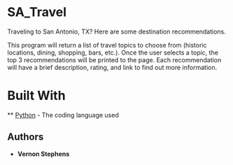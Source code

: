 # SA_Travel
Traveling to San Antonio, TX? Here are some destination recommendations.

This program will return a list of travel topics to choose from (historic locations, dining, shopping, bars, etc.). Once the user selects a topic, the top 3 recommendations will be printed to the page. Each recommendation will have a brief description, rating, and link to find out more information.

# Built With

** [Python](https://www.python.org/) - The coding language used

## Authors

* **Vernon Stephens** 
